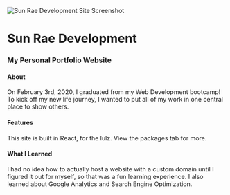 ![Sun Rae Development Site Screenshot](https://i.imgur.com/2IoFiqU.png)

# Sun Rae Development

### My Personal Portfolio Website


#### About
On February 3rd, 2020, I graduated from my Web Development bootcamp! To kick off my new life journey, I wanted to put all of my work in one central place to show others.

#### Features
This site is built in React, for the lulz. View the packages tab for more.

#### What I Learned
I had no idea how to actually host a website with a custom domain until I figured it out for myself, so that was a fun learning experience. I also learned about Google Analytics and Search Engine Optimization.
